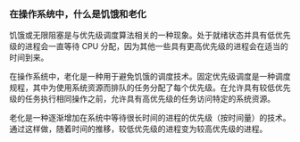### 在操作系统中，什么是饥饿和老化

饥饿或无限阻塞是与优先级调度算法相关的一种现象。处于就绪状态并具有低优先级的进程会一直等待 CPU 分配，因为其他一些具有更高优先级的进程会在适当的时间到来。

在操作系统中，老化是一种用于避免饥饿的调度技术。固定优先级调度是一种调度规程，其中为使用系统资源而排队的任务分配了每个优先级。在允许具有较低优先级的任务执行相同操作之前，允许具有高优先级的任务访问特定的系统资源。

老化是一种逐渐增加在系统中等待很长时间的进程的优先级（按时间量）的技术。通过这样做，随着时间的推移，较低优先级的进程变为较高优先级的进程。
